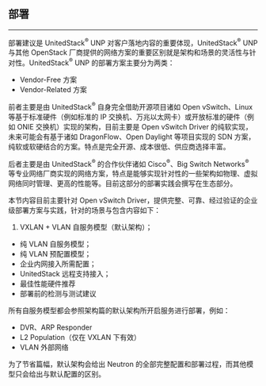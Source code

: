 ## 部署

---

部署建议是 UnitedStack<sup>®</sup> UNP 对客户落地内容的重要体现，UnitedStack<sup>®</sup> UNP 与其他 OpenStack 厂商提供的网络方案的重要区别就是架构和场景的灵活性与针对性。UnitedStack<sup>®</sup> UNP 的部署方案主要分为两类：

 - Vendor-Free 方案
 - Vendor-Related 方案

前者主要是由 UnitedStack<sup>®</sup> 自身完全借助开源项目诸如 Open vSwitch、Linux 等基于标准硬件（例如标准的 IP 交换机、万兆以太网卡）或开放标准的硬件（例如 ONIE 交换机）实现的架构，目前主要是 Open vSwitch Driver 的纯软实现，未来可能会有基于诸如 DragonFlow、Open Daylight 等项目实现的 SDN 方案，纯软或软硬结合的方案。特点是完全开源、成本很低、供应商选择丰富。

后者主要是由 UnitedStack<sup>®</sup> 的合作伙伴诸如 Cisco<sup>®</sup>、Big Switch Networks<sup>®</sup> 等专业网络厂商实现的网络方案，特点是能够实现针对性的一些架构如物理、虚拟网络同时管理、更高的性能等。目前这部分的部署实践会撰写在生态部分。

本节内容目前主要针对 Open vSwitch Driver，提供完整、可靠、经过验证的企业级部署方案与实践，针对的场景与包含内容如下：

 1. VXLAN + VLAN 自服务模型（默认架构）；
 - 纯 VLAN 自服务模型；
 - 纯 VLAN 预配置模型；
 - 企业内网接入所需配置；
 - UnitedStack 远程支持接入；
 - 最佳性能硬件推荐
 - 部署前的检测与测试建议

所有自服务模型都会参照架构篇的默认架构所开启服务进行部署，例如：

 - DVR、ARP Responder
 - L2 Population（仅在 VXLAN 下有效）
 - VLAN 外部网络

为了节省篇幅，默认架构会给出 Neutron 的全部完整配置和部署过程，而其他模型只会给出与默认配置的区别。